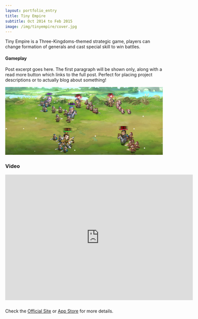 ```yaml
---
layout: portfolio_entry
title: Tiny Empire
subtitle: Oct 2014 to Feb 2015
image: /img/tinyempire/cover.jpg
---
```


Tiny Empire is a Three-Kingdoms-themed strategic game, players can change formation of generals and cast special skill to win battles.

#### Gameplay

Post excerpt goes here. The first paragraph will be shown only, along with a read more button which links to the full post. Perfect for placing project descriptions or to actually blog about something!

![Alt text](/img/tinyempire/cover.jpg "Optional title")

### Video
<iframe width="600" height="400" src="http://www.youtube.com/embed/suq4ts3epEs" frameborder="0" allowfullscreen></iframe>

### 
Check the [Official Site](http://sg.3737.com/html/index.html) or [App Store](https://itunes.apple.com/us/app/tiny-empire-rise-of-heroes/id974542669?mt=8) for more details.


